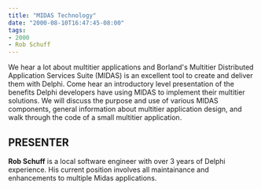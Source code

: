 ```yaml
---
title: "MIDAS Technology"
date: "2000-08-10T16:47:45-08:00"
tags:
- 2000
- Rob Schuff
---
```


We hear a lot about multitier applications and Borland's Multitier Distributed Application Services Suite (MIDAS) is an excellent tool to create and deliver them with Delphi.  Come hear an introductory level presentation of the benefits Delphi developers have using MIDAS to implement their multitier solutions.  We will discuss the purpose and use of various MIDAS components, general information about multitier application design, and walk through the code of a small multitier application.

## PRESENTER ##

**Rob Schuff** is a local software engineer with over 3 years of Delphi experience. His current position involves all maintainance and enhancements to multiple Midas applications.
